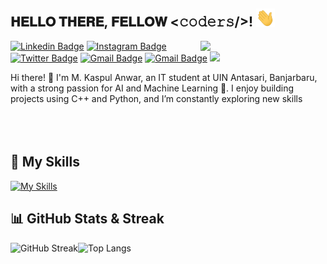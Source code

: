 <h2> 𝐇𝐄𝐋𝐋𝐎 𝐓𝐇𝐄𝐑𝐄, 𝐅𝐄𝐋𝐋𝐎𝐖 <𝚌𝚘𝚍𝚎𝚛𝚜/>! <img src="https://raw.githubusercontent.com/ABSphreak/ABSphreak/master/gifs/Hi.gif" width="30px"></h2>

<img align='right' src='https://user-images.githubusercontent.com/5713670/87202985-820dcb80-c2b6-11ea-9f56-7ec461c497c3.gif' width='200"'>

[![Linkedin Badge](https://img.shields.io/badge/LinkedIn-0077B5?style=for-the-badge&logo=linkedin&logoColor=white)](https://www.linkedin.com/in/mkasplanwar/)
[![Instagram Badge](https://img.shields.io/badge/Instagram-E4405F?style=for-the-badge&logo=instagram&logoColor=white)](https://www.instagram.com/mkasplanwar/)
[![Twitter Badge](https://img.shields.io/badge/Twitter-1DA1F2?style=for-the-badge&logo=twitter&logoColor=white)](https://www.twitter.com/-/)
[![Gmail Badge](https://img.shields.io/badge/EMAIL-FE7A16?style=for-the-badge&logo=gmail&logoColor=white)](mailto:mkasplanwar@gmail.com)
[![Gmail Badge](https://img.shields.io/badge/GitHub_Gist-100000?style=for-the-badge&logo=github&logoColor=white)](https://gist.github.com/mkasplanwar)
[![](https://visitcount.itsvg.in/api?id=mkasplanwar&label=Profile%20Views&color=6&icon=2&pretty=true)](https://visitcount.itsvg.in)

Hi there! 👋 I'm M. Kaspul Anwar, an IT student at UIN Antasari, Banjarbaru, with a strong passion for AI and Machine Learning 🤖. I enjoy building projects using C++ and Python, and I’m constantly exploring new skills
<br><br><br><br>

## 🌟 My Skills  
[![My Skills](https://skillicons.dev/icons?i=html,css,js,python,cpp,php,git,github)](#)

## 📊 GitHub Stats & Streak



<img src="https://github-readme-streak-stats.herokuapp.com/?user=mkasplanwar&theme=greywhite" alt="GitHub Streak" />![Top Langs](https://github-readme-stats.vercel.app/api/top-langs/?username=mkasplanwar&layout=compact)



